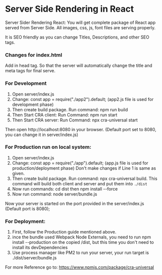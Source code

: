 # Server Side Rendering in React
Server Sider Rendering React: You will get complete package of React app served from Server Side. All images, css, js, font files are serving properly.

It is SEO friendly as you can change Titles, Descriptions, and other SEO tags.

### Changes for index.html
Add <headertags></headertags> in head tag. So that the server will automatically change the title and meta tags for final serve.


### For Development
1. Open server/index.js
2. Change: const app = require("./app2").default; (app2.js file is used for development phase)
3. Then create build package. Run command: npm run build
4. Then Start CRA client: Run Command: npm run start
5. Then Start CRA server: Run Command: npx cra-universal start

Then open http://localhost:8080 in your browser. 
(Default port set to 8080, you can change it in server/index.js)

### For Production run on local system:
1. Open server/index.js
2. Change: const app = require("./app").default; (app.js file is used for production/deployment phase) Don't make changes if Line 1 is same as given.
3. Then create build package. Run command: npx cra-universal build. This command will build both client and server and put them into `./dist`
4. Now run commands: cd dist then npm install --force
5. Now run command: node server/bundle.js

Now your server is started on the port provided in the server/index.js (Default port is 8080);

### For Deployment:
1. First, follow the Production guide mentioned above.
2. ince the bundle used Webpack Node Externals, you need to run npm install --production on the copied /dist, but this time you don't need to install its devDependencies
3. Use process manager like PM2 to run your server, your run target is ./dist/server/bundle.js


For more Reference go to: https://www.npmjs.com/package/cra-universal